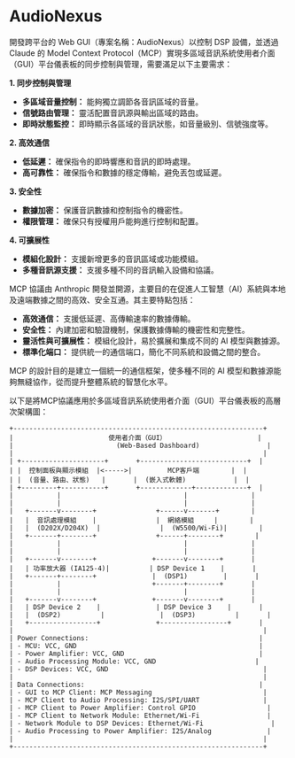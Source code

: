 # AudioNexus 


開發跨平台的 Web GUI（專案名稱：AudioNexus）以控制 DSP 設備，並透過 Claude 的 Model Context Protocol（MCP）實現多區域音訊系統使用者介面（GUI）平台儀表板的同步控制與管理，需要滿足以下主要需求：

**1. 同步控制與管理**

- **多區域音量控制：** 能夠獨立調節各音訊區域的音量。
- **信號路由管理：** 靈活配置音訊源與輸出區域的路由。
- **即時狀態監控：** 即時顯示各區域的音訊狀態，如音量級別、信號強度等。

**2. 高效通信**

- **低延遲：** 確保指令的即時響應和音訊的即時處理。
- **高可靠性：** 確保指令和數據的穩定傳輸，避免丟包或延遲。

**3. 安全性**

- **數據加密：** 保護音訊數據和控制指令的機密性。
- **權限管理：** 確保只有授權用戶能夠進行控制和配置。

**4. 可擴展性**

- **模組化設計：** 支援新增更多的音訊區域或功能模組。
- **多種音訊源支援：** 支援多種不同的音訊輸入設備和協議。

MCP 協議由 Anthropic 開發並開源，主要目的在促進人工智慧（AI）系統與本地及遠端數據之間的高效、安全互通。其主要特點包括：

- **高效通信：** 支援低延遲、高傳輸速率的數據傳輸。
- **安全性：** 內建加密和驗證機制，保護數據傳輸的機密性和完整性。
- **靈活性與可擴展性：** 模組化設計，易於擴展和集成不同的 AI 模型與數據源。
- **標準化端口：** 提供統一的通信端口，簡化不同系統和設備之間的整合。

MCP 的設計目的是建立一個統一的通信框架，使多種不同的 AI 模型和數據源能夠無縫協作，從而提升整體系統的智慧化水平。 

 
以下是將MCP協議應用於多區域音訊系統使用者介面（GUI）平台儀表板的高層次架構圖：
```
+---------------------------------------------------------------+
|                        使用者介面（GUI）                       |
|                          (Web-Based Dashboard)                 |
|                                                               |
| +---------------------+       +---------------------------+  |
| |  控制面板與顯示模組  |<----->|         MCP客戶端        |  |
| |  (音量、路由、狀態)   |       |  (嵌入式軟體)            |  |
| +---------+-----------+       +-------------+-------------+  |
|           |                               |                |
|           |                               |                |
|   +-------v--------+               +------v-------+        |
|   |  音訊處理模組    |               |  網絡模組     |        |
|   |  (D202X/D204X)  |               |  (W5500/Wi-Fi)|        |
|   +-------+--------+               +------+--------+        |
|           |                               |                |
|           |                               |                |
|   +-------v--------+              +-------v--------+       |
|   | 功率放大器 (IA125-4)|          | DSP Device 1    |       |
|   +-------+--------+              |  (DSP1)         |       |
|           |                       +-------+--------+       |
|           |                               |                |
|   +-------v--------+              +-------v--------+       |
|   | DSP Device 2    |              | DSP Device 3    |       |
|   |  (DSP2)          |              |  (DSP3)          |       |
|   +-----------------+              +-----------------+       |
|                                                               |
| Power Connections:                                           |
| - MCU: VCC, GND                                              |
| - Power Amplifier: VCC, GND                                  |
| - Audio Processing Module: VCC, GND                         |
| - DSP Devices: VCC, GND                                       |
|                                                               |
| Data Connections:                                            |
| - GUI to MCP Client: MCP Messaging                            |
| - MCP Client to Audio Processing: I2S/SPI/UART                |
| - MCP Client to Power Amplifier: Control GPIO                  |
| - MCP Client to Network Module: Ethernet/Wi-Fi                 |
| - Network Module to DSP Devices: Ethernet/Wi-Fi                 |
| - Audio Processing to Power Amplifier: I2S/Analog              |
|                                                               |
+---------------------------------------------------------------+
```

